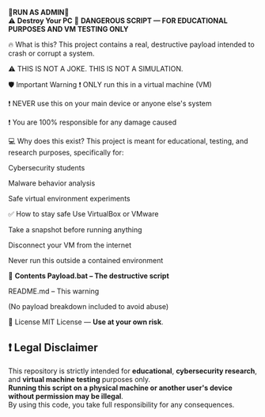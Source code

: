 **🚨RUN AS ADMIN🚨**                                                                                                                                                                                            
⚠️ **Destroy Your PC**
🚫 **DANGEROUS SCRIPT — FOR EDUCATIONAL PURPOSES AND VM TESTING ONLY**

🔥 What is this?
This project contains a real, destructive payload intended to crash or corrupt a system.

⚠️ THIS IS NOT A JOKE. THIS IS NOT A SIMULATION.

🛡️ Important Warning
❗ ONLY run this in a virtual machine (VM)

❗ NEVER use this on your main device or anyone else's system

❗ You are 100% responsible for any damage caused

💻 Why does this exist?
This project is meant for educational, testing, and research purposes, specifically for:

Cybersecurity students

Malware behavior analysis

Safe virtual environment experiments

✅ How to stay safe
Use VirtualBox or VMware

Take a snapshot before running anything

Disconnect your VM from the internet

Never run this outside a contained environment

🧨 **Contents
Payload.bat – The destructive script**

README.md – This warning

(No payload breakdown included to avoid abuse)

📜 License
MIT License — **Use at your own risk**.

## ❗ Legal Disclaimer

This repository is strictly intended for **educational**, **cybersecurity research**, and **virtual machine testing** purposes only.  
**Running this script on a physical machine or another user's device without permission may be illegal**.  
By using this code, you take full responsibility for any consequences.

